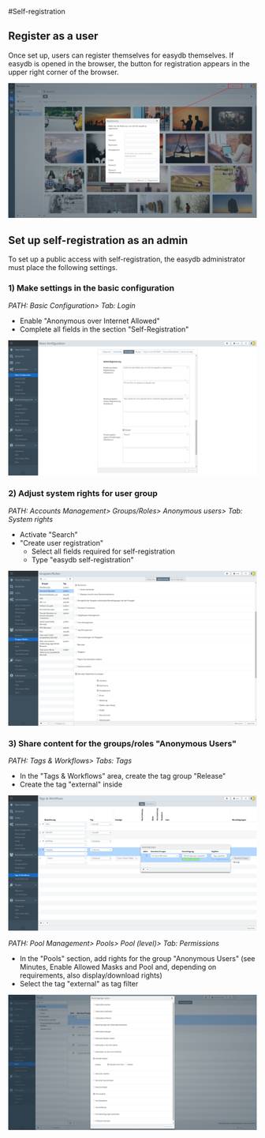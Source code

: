 #Self-registration

## Register as a user

Once set up, users can register themselves for easydb themselves. If easydb is opened in the browser, the button for registration appears in the upper right corner of the browser.

![Registration](register.png)

## Set up self-registration as an admin 

To set up a public access with self-registration, the easydb administrator must place the following settings.

### 1) Make settings in the basic configuration
*PATH: Basic Configuration> Tab: Login*

* Enable "Anonymous over Internet Allowed"
* Complete all fields in the section "Self-Registration"

![Basic Configuration: Login](register_baseconfig.png)

### 2) Adjust system rights for user group
*PATH: Accounts Management> Groups/Roles> Anonymous users> Tab: System rights*

* Activate "Search"
* "Create user registration"
	* Select all fields required for self-registration
	* Type "easydb self-registration"

![System permissions for Anonymous Users](group_systemrights.png)

### 3) Share content for the groups/roles "Anonymous Users"
*PATH: Tags & Workflows> Tabs: Tags*

* In the "Tags & Workflows" area, create the tag group "Release"
* Create the tag "external" inside

![Create Release](tags_register.png)

*PATH: Pool Management> Pools> Pool (level)> Tab: Permissions*

* In the "Pools" section, add rights for the group "Anonymous Users" (see Minutes, Enable Allowed Masks and Pool and, depending on requirements, also display/download rights)
* Select the tag "external" as tag filter

![Pool Authorization](pool_permission.png)